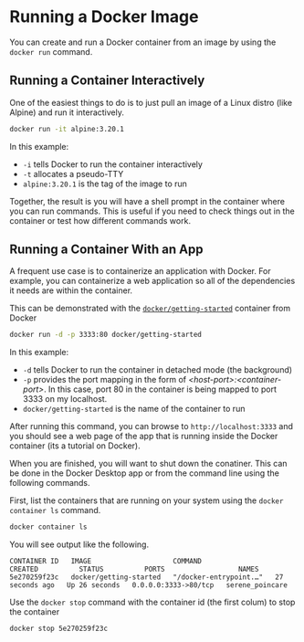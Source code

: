 # Running a Docker Image

You can create and run a Docker container from an image by using the `docker run` command.

## Running a Container Interactively

One of the easiest things to do is to just pull an image of a Linux distro (like Alpine) and run it interactively.  

```bash
docker run -it alpine:3.20.1
```

In this example:

- `-i` tells Docker to run the container interactively
- `-t` allocates a pseudo-TTY
- `alpine:3.20.1` is the tag of the image to run

Together, the result is you will have a shell prompt in the container where you can run commands.  This is useful if you need to check things out in the container or test how different commands work.

## Running a Container With an App

A frequent use case is to containerize an application with Docker.  For example, you can containerize a web application so all of the dependencies it needs are within the container.

This can be demonstrated with the [`docker/getting-started`](https://hub.docker.com/r/docker/getting-started) container from Docker

```bash
docker run -d -p 3333:80 docker/getting-started
```

In this example:

- `-d` tells Docker to run the container in detached mode (the background)
- `-p` provides the port mapping in the form of *\<host-port\>:\<container-port\>*.  In this case, port 80 in the container is being mapped to port 3333 on my localhost.
- `docker/getting-started` is the name of the container to run

After running this command, you can browse to `http://localhost:3333` and you should see a web page of the app that is running inside the Docker container (its a tutorial on Docker).

When you are finished, you will want to shut down the conatiner.  This can be done in the Docker Desktop app or from the command line using the following commands.

First, list the containers that are running on your system using the `docker container ls` command.

```bash
docker container ls
```

You will see output like the following.

```text
CONTAINER ID   IMAGE                    COMMAND                  CREATED          STATUS          PORTS                  NAMES
5e270259f23c   docker/getting-started   "/docker-entrypoint.…"   27 seconds ago   Up 26 seconds   0.0.0.0:3333->80/tcp   serene_poincare
```

Use the `docker stop` command with the container id (the first colum) to stop the container

```bash
docker stop 5e270259f23c
```

